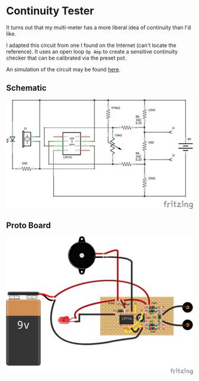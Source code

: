 # Continuity Tester

It turns out that my multi-meter has a more liberal idea of continuity than I'd like.

I adapted this circuit from one I found on the Internet (can't locate the reference).  It uses an open loop `Op Amp` to create a sensitive continuity checker that can be calibrated via the preset pot.

An simulation of the circuit may be found [here](https://falstad.com/circuit/circuitjs.html?ctz=CQAgjCAMB0l5YCsA2ATI8ZYA5kHZVU8x0BObE5EPSEDAFgGY6BTAWjDACgA3EZbNhCNs9foJDZa0kPVqkoimIi4AnOvTGdUGrXiq1C8NbLBUwpHfSnhLisMfWJNIVBOdiRYw6ke7XqGIergT28JBcAO7+YPoxdhHq9GauEtaGErQOcFGyNhY6wQVQucFuQumpQhHRAkI2wTY1-g0u2iXRwV7iQt0RsZ6IOoSeoq4o4ODhUNCIFkIASiwAzgCWywAuAIYAdgDGLKUuNslUTbmnkrSX7c2MQwGDOsV3D+hU98Ohd2PlplR-V7POw3BJHLR2MqBDr+IiFFyA3KfKrCX6ZJFvULIxHRbqBa4pfEwop2ZCQIQvXJkimk8mPYkIiTUlHNZl-NnfExs6EcnRZEw3Ej-cBkxT0GjGaKXIk3UURLb0olmQxyEAKBRZcJwWTQMnIUikSCIRAiAhICD0XWQATOSDoOBkDDZSWK6GMSBiEYw92et0e2x8pH+4rIynRL3vYT+yN3aMTH0soOeiTY9HqFLKkWuOmanLRTNKgGq5qE1WEnNcMzPM5ZcxuVwgAAmLAAZlsAK4AGw2bE7LEbkxkMAQuQz9YzcouKXyNZKAHtUvxvKZIMxhwgjDRGCQMOukGhdw368wADJzraNrgLxgKZDL5KrmbhfSoUg3+gmndPr8QHQ34QgAA8gADgAOssACCAC2YHLHO7YbFewg6He9huNaOp6gaRomtgZpzE+cC-rIyEAfcijkcwIHgdBsEAJI7FwIiLgAYhAWRTLQHAgGeF5cEAA).

## Schematic

![Schematic](schematic.png)

## Proto Board

![Protoboard](proto-board.png)

